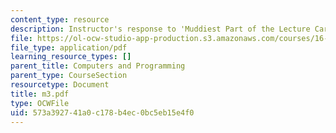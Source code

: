 ```yaml
---
content_type: resource
description: Instructor's response to 'Muddiest Part of the Lecture Cards'.
file: https://ol-ocw-studio-app-production.s3.amazonaws.com/courses/16-01-unified-engineering-i-ii-iii-iv-fall-2005-spring-2006/573a392741a0c178b4ec0bc5eb15e4f0_m3.pdf
file_type: application/pdf
learning_resource_types: []
parent_title: Computers and Programming
parent_type: CourseSection
resourcetype: Document
title: m3.pdf
type: OCWFile
uid: 573a3927-41a0-c178-b4ec-0bc5eb15e4f0
---
```

